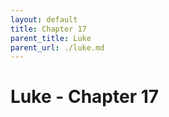 ```yaml
---
layout: default
title: Chapter 17
parent_title: Luke
parent_url: ./luke.md
---
```


# Luke - Chapter 17
